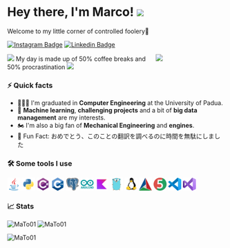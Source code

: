 <h1>Hey there, I'm <strong>Marco</strong>! <img src="https://media1.giphy.com/media/8xjAi0KbIolejzPWRT/giphy.gif" width="40"></h1>
<p>Welcome to my little corner of controlled foolery🤪</p>

[![Instagram Badge](https://img.shields.io/badge/-Instagram-purple?style=flat-square&logo=instagram&logoColor=white&link=https://www.instagram.com/marco_toffoletto/)](https://www.instagram.com/marco_toffoletto/) [![Linkedin Badge](https://img.shields.io/badge/-Linkedin-blue?style=flat-square&logo=Linkedin&logoColor=white&link=https:https://www.linkedin.com/in/marco-toffoletto-34a673233/)](https://www.linkedin.com/in/marco-toffoletto-34a673233/)

<img align="right" src="https://media1.giphy.com/media/11ZSwQNWba4YF2/giphy.gif" width="160"/>
  
<p><img src="https://media1.giphy.com/media/lnIfDxGkt2t6L3KmgG/giphy.gif" width="30"> My day is made up of 50% coffee breaks and 50% procrastination <img src="https://media1.giphy.com/media/lnIfDxGkt2t6L3KmgG/giphy.gif" width="30"></p>

<h3>⚡️ Quick facts</h3>
  <ul>
  <li>👨🏽‍💻 I'm graduated in <strong>Computer Engineering</strong> at the University of Padua.</li>
  <li>🧠 <strong>Machine learning</strong>, <strong>challenging projects</strong> and a bit of <strong>big data management</strong> are my interests.</li>
  <li>🏍 I'm also a big fan of <strong>Mechanical Engineering</strong> and <strong>engines</strong>.</li>
  <li>🎉 Fun Fact: おめでとう、このことの翻訳を調べるのに時間を無駄にしました</li>
  </ul>

<h3>🛠 Some tools I use</h3>
  <p align="left">
    <img src="https://github.com/devicons/devicon/blob/master/icons/java/java-original.svg" alt="java" width="30" height="30" />
    <img src="https://github.com/devicons/devicon/blob/master/icons/python/python-original.svg" alt="python" width="30" height="30" />
    <img src="https://github.com/devicons/devicon/blob/master/icons/csharp/csharp-original.svg" alt="C#" width="30" height="30" />  
    <img src="https://github.com/devicons/devicon/blob/master/icons/cplusplus/cplusplus-original.svg" alt="Cpp" width="30" height="30" />
    <img src="https://github.com/devicons/devicon/blob/master/icons/postgresql/postgresql-original.svg" alt="SQL" width="30" height="30" />
    <img src="https://github.com/devicons/devicon/blob/master/icons/arduino/arduino-original-wordmark.svg" alt="Arduino" width="30" height="30" />
    <img src="https://github.com/devicons/devicon/blob/master/icons/kotlin/kotlin-original.svg" alt="Kotlin" width="30" height="30" /> 
    <img src="https://github.com/devicons/devicon/blob/master/icons/go/go-original.svg" alt="Prolog" width="30" height="30" />
    <img src="https://github.com/devicons/devicon/blob/master/icons/linux/linux-original.svg" alt="Linux" width="30" height="30" />  
    <img src="https://github.com/devicons/devicon/blob/master/icons/cmake/cmake-original.svg" alt="CMake" width="30" height="30" />
    <img src="https://github.com/devicons/devicon/blob/master/icons/junit/junit-original.svg" alt="Junit" width="30" height="30" />
    <img src="https://github.com/devicons/devicon/blob/master/icons/vscode/vscode-original.svg" alt="VSCode" width="30" height="30" />
    <img src="https://github.com/devicons/devicon/blob/master/icons/visualstudio/visualstudio-original.svg" alt="VisualStudio" width="30" heigth="30" />
  </p>

<h3>📈 Stats</h3>
  <p>
    <img src="https://github-readme-stats.vercel.app/api?username=MaTo01&show_icons=true&locale=en" alt="MaTo01" />
    <img src="https://github-readme-stats.vercel.app/api/top-langs?username=MaTo01&show_icons=true&locale=en&layout=compact" alt="MaTo01" /></p>
  </p>
  <p><img align="left" src="https://komarev.com/ghpvc/?username=MaTo01&label=Profile%20views&color=0e75b6&style=flat" alt="MaTo01" /></p>
<!---
MaTo01/MaTo01 is a ✨ special ✨ repository because its `README.md` (this file) appears on your GitHub profile.
You can click the Preview link to take a look at your changes.
--->
